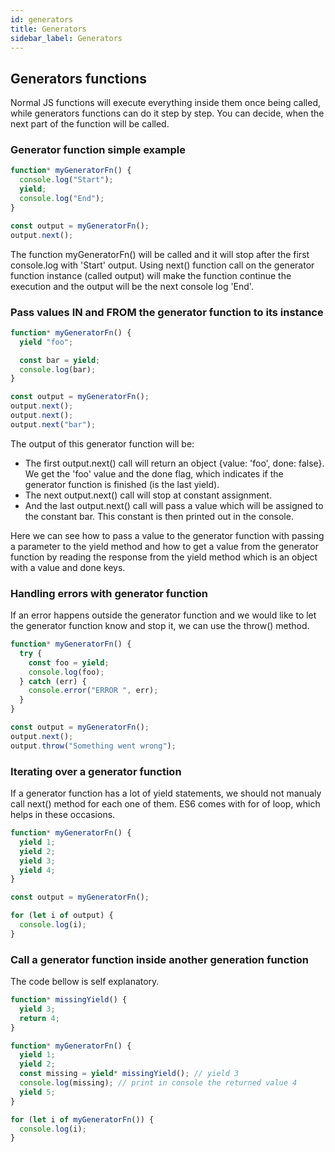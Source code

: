```yaml
---
id: generators
title: Generators
sidebar_label: Generators
---
```


## Generators functions

Normal JS functions will execute everything inside them once being called, while generators functions can do it step by step. You can decide, when the next part of the function will be called.

### Generator function simple example

```javascript
function* myGeneratorFn() {
  console.log("Start");
  yield;
  console.log("End");
}

const output = myGeneratorFn();
output.next();
```

The function myGeneratorFn() will be called and it will stop after the first console.log with 'Start' output. Using next() function call on the generator function instance (called output) will make the function continue the execution and the output will be the next console log 'End'.

### Pass values IN and FROM the generator function to its instance

```javascript
function* myGeneratorFn() {
  yield "foo";

  const bar = yield;
  console.log(bar);
}

const output = myGeneratorFn();
output.next();
output.next();
output.next("bar");
```

The output of this generator function will be:

- The first output.next() call will return an object {value: 'foo', done: false}. We get the 'foo' value and the done flag, which indicates if the generator function is finished (is the last yield).
- The next output.next() call will stop at constant assignment.
- And the last output.next() call will pass a value which will be assigned to the constant bar. This constant is then printed out in the console.

Here we can see how to pass a value to the generator function with passing a parameter to the yield method and how to get a value from the generator function by reading the response from the yield method which is an object with a value and done keys.

### Handling errors with generator function

If an error happens outside the generator function and we would like to let the generator function know and stop it, we can use the throw() method.

```javascript
function* myGeneratorFn() {
  try {
    const foo = yield;
    console.log(foo);
  } catch (err) {
    console.error("ERROR ", err);
  }
}

const output = myGeneratorFn();
output.next();
output.throw("Something went wrong");
```

### Iterating over a generator function

If a generator function has a lot of yield statements, we should not manualy call next() method for each one of them. ES6 comes with for of loop, which helps in these occasions.

```javascript
function* myGeneratorFn() {
  yield 1;
  yield 2;
  yield 3;
  yield 4;
}

const output = myGeneratorFn();

for (let i of output) {
  console.log(i);
}
```

### Call a generator function inside another generation function

The code bellow is self explanatory.

```javascript
function* missingYield() {
  yield 3;
  return 4;
}

function* myGeneratorFn() {
  yield 1;
  yield 2;
  const missing = yield* missingYield(); // yield 3
  console.log(missing); // print in console the returned value 4
  yield 5;
}

for (let i of myGeneratorFn()) {
  console.log(i);
}
```
